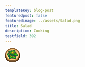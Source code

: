 ```yaml
---
templateKey: blog-post
featuredpost: false
featuredimage: ../assets/Salad.png
title: Salad
description: Cooking
testfield: 392
---
```

![Salad](../assets/Salad.png)